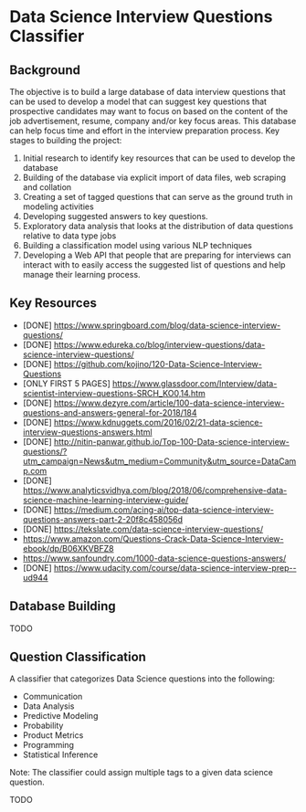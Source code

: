 # Data Science Interview Questions Classifier

## Background

The objective is to build a large database of data interview questions that can be used to develop a model that can suggest key questions that prospective candidates may want to focus on based on the content of the job advertisement, resume, company and/or key focus areas.  This database can help focus time and effort in the interview preparation process.  Key stages to building the project:

1.  Initial research to identify key resources that can be used to develop the database
2.  Building of the database via explicit import of data files, web scraping and collation
3.  Creating a set of tagged questions that can serve as the ground truth in modeling activities
4.  Developing suggested answers to key questions.
5.  Exploratory data analysis that looks at the distribution of data questions relative to data type jobs
6.  Building a classification model using various NLP techniques
7.  Developing a Web API that people that are preparing for interviews can interact with to easily access the suggested list of questions and help manage their learning process.

## Key Resources

- [DONE] https://www.springboard.com/blog/data-science-interview-questions/ 
- [DONE] https://www.edureka.co/blog/interview-questions/data-science-interview-questions/ 
- [DONE] https://github.com/kojino/120-Data-Science-Interview-Questions
- [ONLY FIRST 5 PAGES] https://www.glassdoor.com/Interview/data-scientist-interview-questions-SRCH_KO0,14.htm 
- [DONE] https://www.dezyre.com/article/100-data-science-interview-questions-and-answers-general-for-2018/184 
- [DONE] https://www.kdnuggets.com/2016/02/21-data-science-interview-questions-answers.html 
- [DONE] http://nitin-panwar.github.io/Top-100-Data-science-interview-questions/?utm_campaign=News&utm_medium=Community&utm_source=DataCamp.com 
- [DONE] https://www.analyticsvidhya.com/blog/2018/06/comprehensive-data-science-machine-learning-interview-guide/ 
- [DONE] https://medium.com/acing-ai/top-data-science-interview-questions-answers-part-2-20f8c458056d 
- [DONE] https://tekslate.com/data-science-interview-questions/
- https://www.amazon.com/Questions-Crack-Data-Science-Interview-ebook/dp/B06XKVBFZ8 
- https://www.sanfoundry.com/1000-data-science-questions-answers/
- [DONE] https://www.udacity.com/course/data-science-interview-prep--ud944 

## Database Building

TODO

## Question Classification

A classifier that categorizes Data Science questions into the following:

* Communication
* Data Analysis
* Predictive Modeling
* Probability
* Product Metrics
* Programming
* Statistical Inference

Note:  The classifier could assign multiple tags to a given data science question.

TODO

